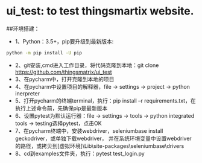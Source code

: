 # ui_test: to test thingsmartix website.
##环境搭建：
* 1、Python：3.5+，pip要升级到最新版本:
```bash
python -m pip install -U pip
```
* 2、git安装,cmd进入工作目录，将代码克隆到本地：git clone https://github.com/thingsmatrix/ui_test
* 3、在pycharm中，打开克隆到本地的项目
* 4、在pycharm中设置项目的解释器，file -> settings -> project -> python inerpreter
* 5、打开pycharm的终端terminal，执行：pip install –r requirements.txt，在执行上述命令前，先确保pip是最新版本
* 6、设置pytest为默认运行器：file -> settings -> tools -> python integrated tools -> testing选择pytest，点击OK
* 7、在pycharm终端中，安装webdriver，seleniumbase install geckodriver，或单独下载webdriver，
并在系统环境变量中设置webdriver的路径，或拷贝到[虚拟环境]\Lib\site-packages\seleniumbase\drivers
* 8、cd到examples文件夹，执行：pytest test_login.py
